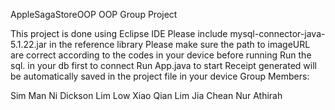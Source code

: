AppleSagaStoreOOP
OOP Group Project

This project is done using Eclipse IDE
Please include mysql-connector-java-5.1.22.jar in the reference library
Please make sure the path to imageURL are correct according to the codes in your device before running
Run the sql. in your db first to connect
Run App.java to start
Receipt generated will be automatically saved in the project file in your device
Group Members:

Sim Man Ni
Dickson Lim
Low Xiao Qian
Lim Jia Chean
Nur Athirah
